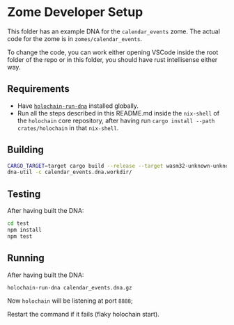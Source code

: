 # Zome Developer Setup

This folder has an example DNA for the `calendar_events` zome. The actual code for the zome is in `zomes/calendar_events`.

To change the code, you can work either opening VSCode inside the root folder of the repo or in this folder, you should have rust intellisense either way.

## Requirements

- Have [`holochain-run-dna`](https://www.npmjs.com/package/@holochain-open-dev/holochain-run-dna) installed globally.
- Run all the steps described in this README.md inside the `nix-shell` of the `holochain` core repository, after having run `cargo install --path crates/holochain` in that `nix-shell`.

## Building

```bash
CARGO_TARGET=target cargo build --release --target wasm32-unknown-unknown
dna-util -c calendar_events.dna.workdir/
```

## Testing

After having built the DNA:

```bash
cd test
npm install
npm test
```

## Running

After having built the DNA:

```bash
holochain-run-dna calendar_events.dna.gz
```

Now `holochain` will be listening at port `8888`;

Restart the command if it fails (flaky holochain start).
